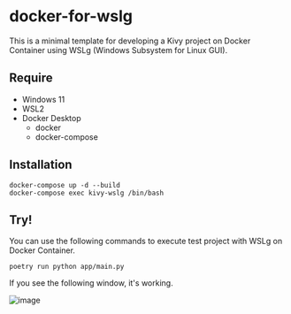 # docker-for-wslg

This is a minimal template for developing a Kivy project on Docker Container using WSLg (Windows Subsystem for Linux GUI). 

## Require

- Windows 11
- WSL2
- Docker Desktop 
  - docker
  - docker-compose

## Installation

```
docker-compose up -d --build
docker-compose exec kivy-wslg /bin/bash
```

## Try!

You can use the following commands to execute test project with WSLg on Docker Container.

```
poetry run python app/main.py
```

If you see the following window, it's working.  

![image](https://user-images.githubusercontent.com/7000978/152284771-c94f2e33-e742-4cd3-9f05-32cb474d575e.png)

